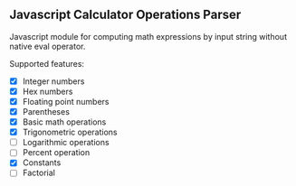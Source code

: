 ## Javascript Calculator Operations Parser
Javascript module for computing math expressions by input string without native eval operator.

Supported features:
- [x] Integer numbers
- [x] Hex numbers
- [x] Floating point numbers
- [x] Parentheses
- [x] Basic math operations
- [x] Trigonometric operations
- [ ] Logarithmic operations
- [ ] Percent operation
- [x] Constants
- [ ] Factorial
